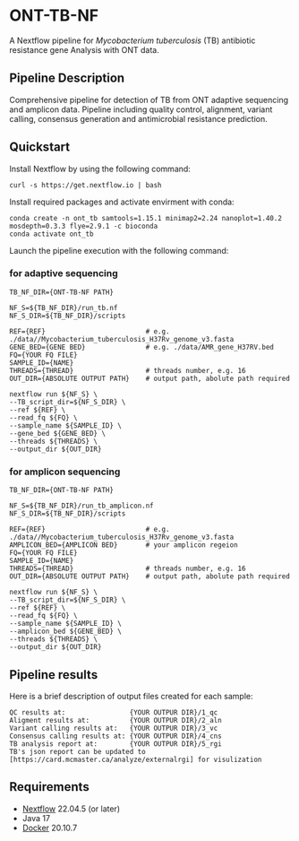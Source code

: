 # ONT-TB-NF
A Nextflow pipeline for *Mycobacterium tuberculosis* (TB) antibiotic resistance gene Analysis with ONT data.


## Pipeline Description


Comprehensive pipeline for detection of TB from ONT adaptive sequencing and amplicon data. 
Pipeline including quality control, alignment, variant calling, consensus generation and antimicrobial resistance prediction. 

## Quickstart 

Install Nextflow by using the following command: 

    curl -s https://get.nextflow.io | bash 
    
Install required packages and activate envirment with conda:
    
    conda create -n ont_tb samtools=1.15.1 minimap2=2.24 nanoplot=1.40.2 mosdepth=0.3.3 flye=2.9.1 -c bioconda
    conda activate ont_tb


Launch the pipeline execution with the following command: 


### for adaptive sequencing

```
TB_NF_DIR={ONT-TB-NF PATH}

NF_S=${TB_NF_DIR}/run_tb.nf
NF_S_DIR=${TB_NF_DIR}/scripts

REF={REF}                         # e.g. ./data//Mycobacterium_tuberculosis_H37Rv_genome_v3.fasta
GENE_BED={GENE BED}               # e.g. ./data/AMR_gene_H37RV.bed 
FQ={YOUR FQ FILE}
SAMPLE_ID={NAME}
THREADS={THREAD}                  # threads number, e.g. 16
OUT_DIR={ABSOLUTE OUTPUT PATH}    # output path, abolute path required

nextflow run ${NF_S} \
--TB_script_dir=${NF_S_DIR} \
--ref ${REF} \
--read_fq ${FQ} \
--sample_name ${SAMPLE_ID} \
--gene_bed ${GENE_BED} \
--threads ${THREADS} \
--output_dir ${OUT_DIR}

```

### for amplicon sequencing

```
TB_NF_DIR={ONT-TB-NF PATH}

NF_S=${TB_NF_DIR}/run_tb_amplicon.nf
NF_S_DIR=${TB_NF_DIR}/scripts

REF={REF}                         # e.g. ./data//Mycobacterium_tuberculosis_H37Rv_genome_v3.fasta
AMPLICON_BED={AMPLICON BED}       # your amplicon regeion 
FQ={YOUR FQ FILE}
SAMPLE_ID={NAME}
THREADS={THREAD}                  # threads number, e.g. 16
OUT_DIR={ABSOLUTE OUTPUT PATH}    # output path, abolute path required

nextflow run ${NF_S} \
--TB_script_dir=${NF_S_DIR} \
--ref ${REF} \
--read_fq ${FQ} \
--sample_name ${SAMPLE_ID} \
--amplicon_bed ${GENE_BED} \
--threads ${THREADS} \
--output_dir ${OUT_DIR}

```


## Pipeline results


Here is a brief description of output files created for each sample:
```
QC results at:                {YOUR OUTPUR DIR}/1_qc
Aligment results at:          {YOUR OUTPUR DIR}/2_aln
Variant calling results at:   {YOUR OUTPUR DIR}/3_vc
Consensus calling results at: {YOUR OUTPUR DIR}/4_cns
TB analysis report at:        {YOUR OUTPUR DIR}/5_rgi
TB's json report can be updated to [https://card.mcmaster.ca/analyze/externalrgi] for visulization
```

## Requirements 

* [Nextflow](https://www.nextflow.io) 22.04.5 (or later)
* Java 17 
* [Docker](https://www.docker.com/) 20.10.7 

